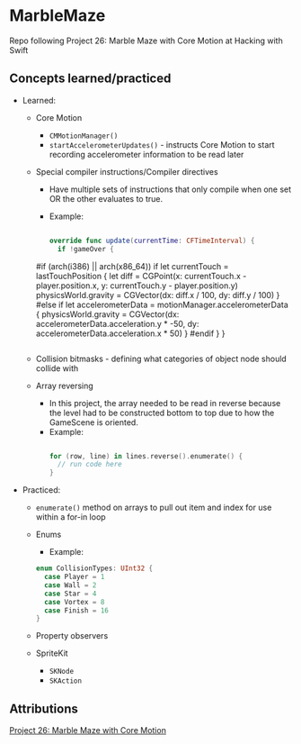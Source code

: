 # MarbleMaze
Repo following Project 26: Marble Maze with Core Motion at Hacking with Swift

## Concepts learned/practiced
* Learned:
  * Core Motion
    * ```CMMotionManager()```
    * ```startAccelerometerUpdates()``` - instructs Core Motion to start recording accelerometer information to be read later
  * Special compiler instructions/Compiler directives
    * Have multiple sets of instructions that only compile when one set OR the other evaluates to true.
    * Example:

      ```Swift

      override func update(currentTime: CFTimeInterval) {
        if !gameOver {
    #if (arch(i386) || arch(x86_64))
        if let currentTouch = lastTouchPosition {
            let diff = CGPoint(x: currentTouch.x - player.position.x, y: currentTouch.y - player.position.y)
            physicsWorld.gravity = CGVector(dx: diff.x / 100, dy: diff.y / 100)
        }
    #else
        if let accelerometerData = motionManager.accelerometerData {
            physicsWorld.gravity = CGVector(dx: accelerometerData.acceleration.y * -50, dy: accelerometerData.acceleration.x * 50)
          }
    #endif
        }
      }

      ```

  * Collision bitmasks - defining what categories of object node should collide with
  * Array reversing
    * In this project, the array needed to be read in reverse because the level had to be constructed bottom to top due to how the GameScene is oriented.
    * Example:
      ```Swift

      for (row, line) in lines.reverse().enumerate() {
        // run code here
      }

      ```

* Practiced:
  * ```enumerate()``` method on arrays to pull out item and index for use within a for-in loop
  * Enums
    * Example:

    ```Swift
    enum CollisionTypes: UInt32 {
      case Player = 1
      case Wall = 2
      case Star = 4
      case Vortex = 8
      case Finish = 16
    }
    ```

  * Property observers
  * SpriteKit
    * ```SKNode```
    * ```SKAction```

## Attributions
[Project 26: Marble Maze with Core Motion](https://www.hackingwithswift.com/read/26/overview)
